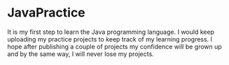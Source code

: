 # JavaPractice

It is my first step to learn the Java programming language. I would keep uploading my practice projects to keep track of my learning progress. I hope after publishing a couple of projects my confidence will be grown up and by the same way, I will never lose my projects.
